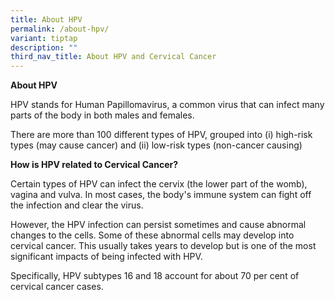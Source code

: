 ```yaml
---
title: About HPV
permalink: /about-hpv/
variant: tiptap
description: ""
third_nav_title: About HPV and Cervical Cancer
---
```

<p><strong>About HPV</strong>
</p>
<p>HPV stands for Human Papillomavirus, a common virus that can infect many
parts of the body in both males and females.</p>
<p>There are more than 100 different types of HPV, grouped into (i) high-risk
types (may cause cancer) and (ii) low-risk types (non-cancer causing)</p>
<p><strong>How is HPV related to Cervical Cancer?</strong>
</p>
<p>Certain types of HPV can infect the cervix (the lower part of the womb),
vagina and vulva. In most cases, the body's immune system can fight off
the infection and clear the virus.</p>
<p>However, the HPV infection can persist sometimes and cause abnormal changes
to the cells. Some of these abnormal cells may develop into cervical cancer.
This usually takes years to develop but is one of the most significant
impacts of being infected with HPV.</p>
<p>Specifically, HPV subtypes 16 and 18 account for about 70 per cent of
cervical cancer cases.</p>
<p></p>
<p></p>